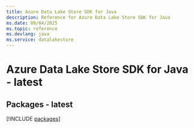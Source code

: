 ```yaml
---
title: Azure Data Lake Store SDK for Java
description: Reference for Azure Data Lake Store SDK for Java
ms.date: 09/04/2025
ms.topic: reference
ms.devlang: java
ms.service: datalakestore
---
```

# Azure Data Lake Store SDK for Java - latest
## Packages - latest
[!INCLUDE [packages](data-lake-store-index.md)]